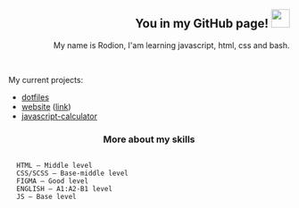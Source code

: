 <h2 align="right">You in my GitHub page! <img src="https://github.com/blackcater/blackcater/raw/main/images/Hi.gif" height="33"/></h2>


<p align="right">My name is Rodion, I'am learning javascript, html, css and bash.</p><br>

<p align="left">My current projects:</p>

<ul>
  <li><a href="https://github.com/rodionmern/dotfiles">dotfiles</a><br></li>
  <li><a href="https://github.com/rodionmern/rodionmern.github.io">website</a> (<a href="https://rodionmern.github.io/">link</a>)<br></li>
  <li><a href="https://github.com/rodionmern/js-calc">javascript-calculator</a></li>
</ul>

<h3 align="center">More about my skills</h3>

```
  
  HTML — Middle level
  CSS/SCSS — Base-middle level
  FIGMA — Good level
  ENGLISH — A1:A2-B1 level
  JS — Base level

```
